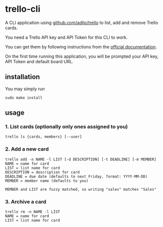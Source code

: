 # trello-cli

A CLI application using [github.com/adlio/trello](https://github.com/adlio/trello) to list, add and remove Trello cards.

You need a Trello API key and API Token for this CLI to work.

You can get them by following instructions from the [official documentation](https://developer.atlassian.com/cloud/trello/guides/rest-api/authorization/).

On the first time running this application, you will be prompted your API key, API Token and default board URL.

## installation

You may simply run
```
sudo make install
```

## usage

### 1. List cards (optionally  only ones assigned to you)

```
trello ls {cards, members} [--user]
```

### 2. Add a new card

```
trello add -n NAME -l LIST [-d DESCRIPTION] [-t DEADLINE] [-m MEMBER]
NAME = name for card
LIST = list name for card
DESCRIPTION = description for card
DEADLINE = due date (defaults to next Friday, format: YYYY-MM-DD)
MEMBER = member name (defaults to you)

MEMBER and LIST are fuzzy matched, so writing "sales" matches "Sales"
```

### 3. Archive a card

```
trello rm -n NAME -l LIST
NAME = name for card
LIST = list name for card
```
